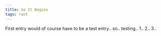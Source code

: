 ```yaml
---
title: So It Begins
tags: rant
---
```


First entry would of course have to be a test
entry.. so.. testing.. 1.. 2.. 3..
